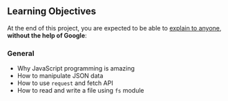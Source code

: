 ## Learning Objectives

At the end of this project, you are expected to be able to [explain to anyone](https://intranet.hbtn.io/rltoken/vyR6MzxawP38Wxze3Mcndg), **without the help of Google**:

### General

- Why JavaScript programming is amazing
- How to manipulate JSON data
- How to use `request` and fetch API
- How to read and write a file using `fs` module